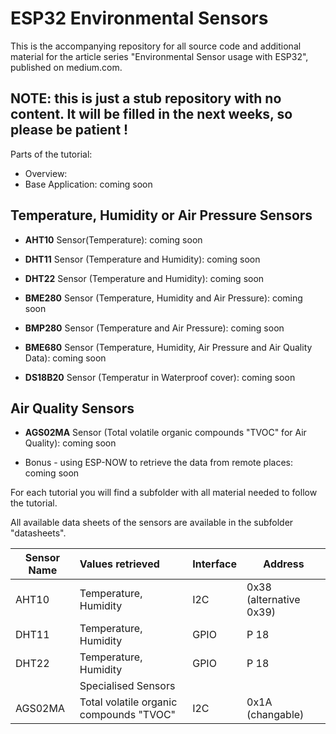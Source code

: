 # ESP32 Environmental Sensors
This is the accompanying repository for all source code and additional material for the article series "Environmental Sensor usage with ESP32", published on medium.com.

## NOTE: this is just a stub repository with no content. It will be filled in the next weeks, so please be patient !

Parts of the tutorial:
- Overview:
- Base Application: coming soon
## Temperature, Humidity or Air Pressure Sensors
- **AHT10** Sensor(Temperature): coming soon
- **DHT11** Sensor (Temperature and Humidity): coming soon
- **DHT22** Sensor (Temperature and Humidity): coming soon

- **BME280** Sensor (Temperature, Humidity and Air Pressure): coming soon
- **BMP280** Sensor (Temperature and Air Pressure): coming soon
- **BME680** Sensor (Temperature, Humidity, Air Pressure and Air Quality Data): coming soon
- **DS18B20** Sensor (Temperatur in Waterproof cover): coming soon
## Air Quality Sensors
- **AGS02MA** Sensor (Total volatile organic compounds "TVOC" for Air Quality): coming soon

- Bonus - using ESP-NOW to retrieve the data from remote places: coming soon

For each tutorial you will find a subfolder with all material needed to follow the tutorial.

All available data sheets of the sensors are available in the subfolder "datasheets".

| Sensor Name | Values retrieved | Interface | Address |
|-------------|:-----------------|:----------|---------|
| AHT10 | Temperature, Humidity | I2C | 0x38 (alternative 0x39) |
| DHT11 | Temperature, Humidity | GPIO | P 18 |
| DHT22 | Temperature, Humidity | GPIO | P 18 |
| | Specialised Sensors | |
| AGS02MA | Total volatile organic compounds "TVOC" | I2C | 0x1A (changable) |

